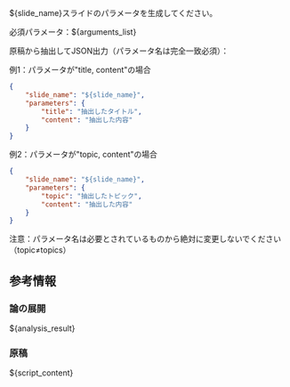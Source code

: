 ${slide_name}スライドのパラメータを生成してください。

必須パラメータ：${arguments_list}

原稿から抽出してJSON出力（パラメータ名は完全一致必須）：

例1：パラメータが"title, content"の場合
```json
{
    "slide_name": "${slide_name}",
    "parameters": {
        "title": "抽出したタイトル",
        "content": "抽出した内容"
    }
}
```

例2：パラメータが"topic, content"の場合
```json
{
    "slide_name": "${slide_name}",
    "parameters": {
        "topic": "抽出したトピック",
        "content": "抽出した内容"
    }
}
```

注意：パラメータ名は必要とされているものから絶対に変更しないでください（topic≠topics）

## 参考情報

### 論の展開
${analysis_result}

### 原稿
${script_content}
